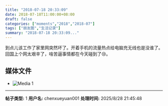 ```yaml
---
title: "2018-07-18 20:33:09"
date: 2018-07-18T11:00:00+08:00
draft: false
categories: ["moments","2018","2018-07"]
tags: ["朋友圈","生活记录"]
summary: "2018-07-18 20:33:09..."
---
```


到点儿该工作了家里网突然坏了。开着手机的流量热点给电脑充无线也是没谁了。回国上个网太艰辛了，啥苦逼事情都在今天碰到了😢。

## 媒体文件

- ![Media 1](/Moments/photos/2018-07-18/201807182033090.jpg)

---

**帖子类型:** 1
**用户名:** chenxueyuan001
**处理时间:** 2025/8/28 21:45:48